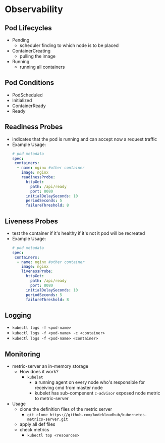 # Observability
## Pod Lifecycles
- Pending
  - scheduler finding to which node is to be placed
- ContainerCreating
  - pulling the image
- Running
  - running all containers
## Pod Conditions
- PodScheduled
- Initialized
- ContainerReady
- Ready
## Readiness Probes
- indicates that the pod is running and can accept now a request traffic
- Example Usage:
  ```yaml
  # pod metadata
  spec:
   containers:
    - name: nginx #other container
      image: nginx
      readinessProbe:
        httpGet: 
          path: /api/ready
          port: 8080
        initialDelaySeconds: 10
        periodSeconds: 5
        failureThreshold: 8
  ```
## Liveness Probes
- test the container if it's healthy if it's not it pod will be recreated
- Example Usage:
  ```yaml
  # pod metadata
  spec:
   containers:
    - name: nginx #other container
      image: nginx
      livenessProbe:
        httpGet: 
          path: /api/ready
          port: 8080
        initialDelaySeconds: 10
        periodSeconds: 5
        failureThreshold: 8
  ```
## Logging
- `kubectl logs -f <pod-name>`
- `kubectl logs -f <pod-name> -c <container>`
- `kubectl logs -f <pod-name> <container>`

## Monitoring
- metric-server an in-memory storage
  - How does it work?
    - `kubelet` 
      - a running agent on every node who's responsible for receiving cmd from master node
      - kubelet has sub-compenent `c-advisor` exposed node metric to metric-server
- Usage
  - clone the definition files of the metric server
    - `git clone https://github.com/kodekloudhub/kubernetes-metrics-server.git`
  - apply all def files
  - check metrics
    - `kubectl top <resources>`